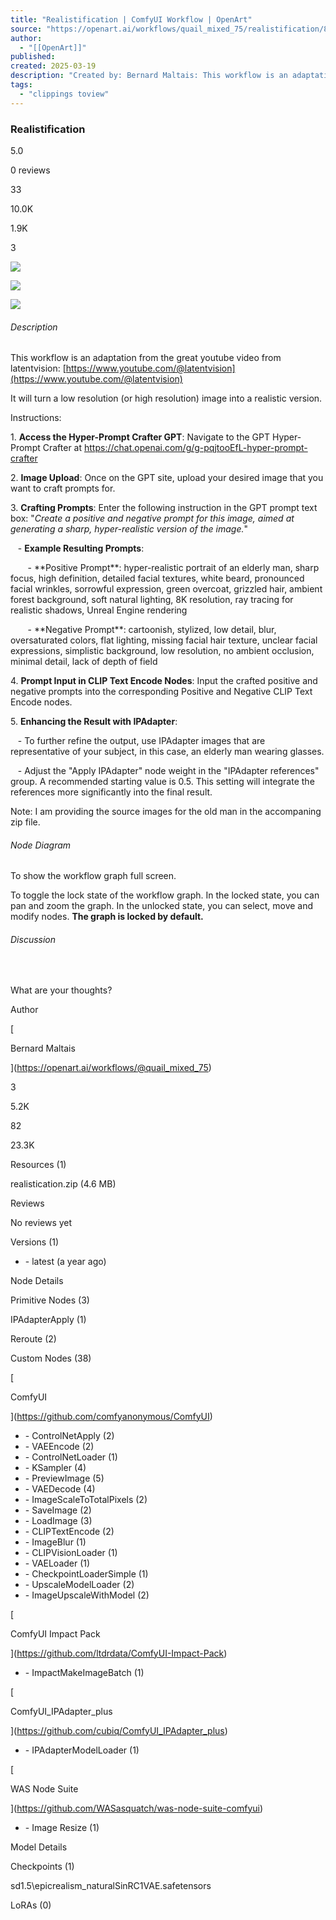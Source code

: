 ```yaml
---
title: "Realistification | ComfyUI Workflow | OpenArt"
source: "https://openart.ai/workflows/quail_mixed_75/realistification/89mJ5aH5DTvOpeuRpQFE?msockid=361bfd4e2eb863dd06e2e8cc2f4c62a5"
author:
  - "[[OpenArt]]"
published:
created: 2025-03-19
description: "Created by: Bernard Maltais: This workflow is an adaptation from the great youtube video from latentvision: https://www.youtube.com/@latentvision It will turn a low resolution (or high resolution) image into a realistic version. Instructions: 1. Access the Hyper-Prompt Crafter GPT : Navigate to the GPT Hyper-Prompt Crafter at https://chat.openai.com/g/g-pqjtooEfL-hyper-prompt-crafter 2. Image Upload : Once on the GPT site, upload your desired image that you want to craft prompts for. 3. Crafting Prompts : Enter the following instruction in the GPT prompt text box: \" Create a positive and negative prompt for this image, aimed at generating a sharp, hyper-realistic version of the image. \" - Example Resulting Prompts : - **Positive Prompt**: hyper-realistic portrait of an elderly man, sharp focus, high definition, detailed facial textures, white beard, pronounced facial wrinkles, sorrowful expression, green overcoat, grizzled hair, ambient forest background, soft natural lighting, 8K resolution, ray tracing for reali"
tags:
  - "clippings toview"
---
```

### Realistification

5.0

0 reviews

33

10.0K

1.9K

3

![](https://cdn.openart.ai/workflow_thumbnails/0KifqZ8zWOBunmx7vXjY/image_59_tCNSk_1705251359229_raw.jpg)

![](https://cdn.openart.ai/workflow_thumbnails/0KifqZ8zWOBunmx7vXjY/image_zr7It4Jr_1705250372126_raw.jpg)

![](https://cdn.openart.ai/workflow_thumbnails/0KifqZ8zWOBunmx7vXjY/image_rendNcm9_1705262884022_raw.jpg)

###### Description

This workflow is an adaptation from the great youtube video from latentvision: [https://www.youtube.com/@latentvision](https://www.youtube.com/@latentvision)

It will turn a low resolution (or high resolution) image into a realistic version.

Instructions:

  

1\. **Access the Hyper-Prompt Crafter GPT**: Navigate to the GPT Hyper-Prompt Crafter at https://chat.openai.com/g/g-pqjtooEfL-hyper-prompt-crafter

  

2\. **Image Upload**: Once on the GPT site, upload your desired image that you want to craft prompts for.

  

3\. **Crafting Prompts**: Enter the following instruction in the GPT prompt text box: "*Create a positive and negative prompt for this image, aimed at generating a sharp, hyper-realistic version of the image.*"

  

   - **Example Resulting Prompts**:

       - \*\*Positive Prompt\*\*: hyper-realistic portrait of an elderly man, sharp focus, high definition, detailed facial textures, white beard, pronounced facial wrinkles, sorrowful expression, green overcoat, grizzled hair, ambient forest background, soft natural lighting, 8K resolution, ray tracing for realistic shadows, Unreal Engine rendering

       - \*\*Negative Prompt\*\*: cartoonish, stylized, low detail, blur, oversaturated colors, flat lighting, missing facial hair texture, unclear facial expressions, simplistic background, low resolution, no ambient occlusion, minimal detail, lack of depth of field

  

4\. **Prompt Input in CLIP Text Encode Nodes**: Input the crafted positive and negative prompts into the corresponding Positive and Negative CLIP Text Encode nodes.

  

5\. **Enhancing the Result with IPAdapter**:

   - To further refine the output, use IPAdapter images that are representative of your subject, in this case, an elderly man wearing glasses.

   - Adjust the "Apply IPAdapter" node weight in the "IPAdapter references" group. A recommended starting value is 0.5. This setting will integrate the references more significantly into the final result.

Note: I am providing the source images for the old man in the accompaning zip file.

###### Node Diagram

To show the workflow graph full screen.

To toggle the lock state of the workflow graph. In the locked state, you can pan and zoom the graph. In the unlocked state, you can select, move and modify nodes. **The graph is locked by default.**

###### Discussion

﻿

What are your thoughts?

Author

[

Bernard Maltais

](https://openart.ai/workflows/@quail_mixed_75)

3

5.2K

82

23.3K

Resources (1)

realistication.zip (4.6 MB)

Reviews

No reviews yet

Versions (1)

- \- latest (a year ago)

Node Details

Primitive Nodes (3)

IPAdapterApply (1)

Reroute (2)

Custom Nodes (38)

[

ComfyUI

](https://github.com/comfyanonymous/ComfyUI)

- \- ControlNetApply (2)
- \- VAEEncode (2)
- \- ControlNetLoader (1)
- \- KSampler (4)
- \- PreviewImage (5)
- \- VAEDecode (4)
- \- ImageScaleToTotalPixels (2)
- \- SaveImage (2)
- \- LoadImage (3)
- \- CLIPTextEncode (2)
- \- ImageBlur (1)
- \- CLIPVisionLoader (1)
- \- VAELoader (1)
- \- CheckpointLoaderSimple (1)
- \- UpscaleModelLoader (2)
- \- ImageUpscaleWithModel (2)

[

ComfyUI Impact Pack

](https://github.com/ltdrdata/ComfyUI-Impact-Pack)

- \- ImpactMakeImageBatch (1)

[

ComfyUI\_IPAdapter\_plus

](https://github.com/cubiq/ComfyUI_IPAdapter_plus)

- \- IPAdapterModelLoader (1)

[

WAS Node Suite

](https://github.com/WASasquatch/was-node-suite-comfyui)

- \- Image Resize (1)

Model Details

Checkpoints (1)

sd1.5\\epicrealism\_naturalSinRC1VAE.safetensors

LoRAs (0)
